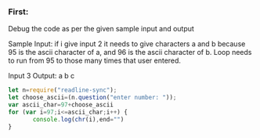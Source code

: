 ### First:

Debug the code as per the given sample input and output

Sample Input: if i give input 2 it needs to give characters a and b because 95 is the ascii character of a, and 96 is the ascii character of b. Loop needs to run from 95 to those many times that user entered.

Input 3
Output: a b c

```javascript
let n=require("readline-sync");
let choose_ascii=(n.question("enter number: "));
var ascii_char=97+choose_ascii
for (var i=97;i<=ascii_char;i++) {
       console.log(chr(i),end="")
}

```

